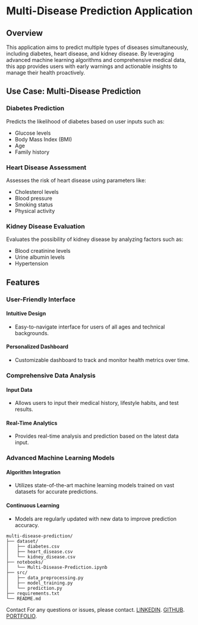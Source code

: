 # Multi-Disease Prediction Application

## Overview

This application aims to predict multiple types of diseases simultaneously, including diabetes, heart disease, and kidney disease. By leveraging advanced machine learning algorithms and comprehensive medical data, this app provides users with early warnings and actionable insights to manage their health proactively.

## Use Case: Multi-Disease Prediction

### Diabetes Prediction
Predicts the likelihood of diabetes based on user inputs such as:

- Glucose levels
- Body Mass Index (BMI)
- Age
- Family history
 
### Heart Disease Assessment
Assesses the risk of heart disease using parameters like:

- Cholesterol levels
- Blood pressure
- Smoking status
- Physical activity

### Kidney Disease Evaluation
Evaluates the possibility of kidney disease by analyzing factors such as:

- Blood creatinine levels
- Urine albumin levels
- Hypertension

## Features
### User-Friendly Interface
#### Intuitive Design
- Easy-to-navigate interface for users of all ages and technical backgrounds.
#### Personalized Dashboard
- Customizable dashboard to track and monitor health metrics over time.
### Comprehensive Data Analysis
#### Input Data
- Allows users to input their medical history, lifestyle habits, and test results.
#### Real-Time Analytics
- Provides real-time analysis and prediction based on the latest data input.
### Advanced Machine Learning Models
#### Algorithm Integration
- Utilizes state-of-the-art machine learning models trained on vast datasets for accurate predictions.
#### Continuous Learning
- Models are regularly updated with new data to improve prediction accuracy.

```
multi-disease-prediction/
├── dataset/
│   ├── diabetes.csv
│   ├── heart_disease.csv
│   └── kidney_disease.csv
├── notebooks/
│   └── Multi-Disease-Prediction.ipynb
├── src/
│   ├── data_preprocessing.py
│   ├── model_training.py
│   └── prediction.py
├── requirements.txt
└── README.md
```

Contact
For any questions or issues, please contact.
[LINKEDIN](https://www.linkedin.com/in/vaibhav-kesarwani-9b5b35252/).
[GITHUB](https://github.com/Vaibhav-kesarwani).
[PORTFOLIO](https://vaibhavkesarwani.vercel.app/).